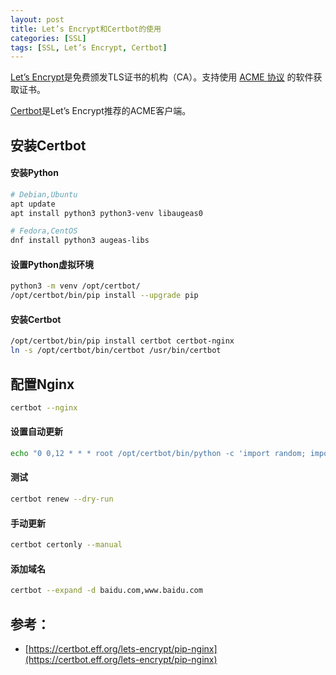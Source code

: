 ```yaml
---
layout: post
title: Let’s Encrypt和Certbot的使用
categories: [SSL]
tags: [SSL, Let’s Encrypt, Certbot]
---
```

[Let’s Encrypt](https://letsencrypt.org/)是免费颁发TLS证书的机构（CA）。支持使用 [ACME 协议](https://www.rfc-editor.org/rfc/rfc8555) 的软件获取证书。

[Certbot](https://certbot.eff.org/)是Let’s Encrypt推荐的ACME客户端。

## 安装Certbot

#### 安装Python

```sh
# Debian,Ubuntu
apt update
apt install python3 python3-venv libaugeas0

# Fedora,CentOS
dnf install python3 augeas-libs
```

#### 设置Python虚拟环境

```sh
python3 -m venv /opt/certbot/
/opt/certbot/bin/pip install --upgrade pip
```

#### 安装Certbot

```sh
/opt/certbot/bin/pip install certbot certbot-nginx
ln -s /opt/certbot/bin/certbot /usr/bin/certbot
```

## 配置Nginx

```sh
certbot --nginx
```

#### 设置自动更新

```sh
echo "0 0,12 * * * root /opt/certbot/bin/python -c 'import random; import time; time.sleep(random.random() * 3600)' && certbot renew -q" | tee -a /etc/crontab > /dev/null
```

#### 测试

```sh
certbot renew --dry-run
```

#### 手动更新

```sh
certbot certonly --manual
```

#### 添加域名

```sh
certbot --expand -d baidu.com,www.baidu.com
```

## 参考：

* [https://certbot.eff.org/lets-encrypt/pip-nginx](https://certbot.eff.org/lets-encrypt/pip-nginx)
